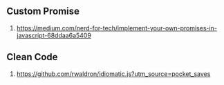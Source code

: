 
## Custom Promise

1. https://medium.com/nerd-for-tech/implement-your-own-promises-in-javascript-68ddaa6a5409


## Clean Code

1. https://github.com/rwaldron/idiomatic.js?utm_source=pocket_saves
